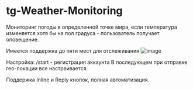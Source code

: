 # tg-Weather-Monitoring
Мониторинг погоды в определенной точке мира, если температура изменяется хотя бы на пол градуса - пользователь получает оповещение.

Имеется поддержка до пяти мест для отслеживания
![image](https://github.com/user-attachments/assets/c7514c02-4b68-4091-8738-80f5cf5ce302)

Настройка:
/start - регистрация аккаунта
В последующем при отправке гео-локации все настраивается.

Поддержка Inline и Reply кнопок, полная автоматизация.
